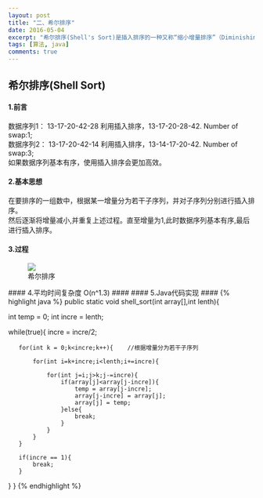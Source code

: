 ```yaml
---
layout: post
title: "二、希尔排序"
date: 2016-05-04
excerpt: "希尔排序(Shell's Sort)是插入排序的一种又称“缩小增量排序”（Diminishing Increment Sort），是直接插入排序算法的一种更高效的改进版本。希尔排序是非稳定排序算法。该方法因D.L.Shell于1959年提出而得名。"
tags: [算法, java]
comments: true
---
```

## 希尔排序(Shell Sort) ##
#### 1.前言 ####
数据序列1： 13-17-20-42-28 利用插入排序，13-17-20-28-42. Number of swap:1;  
数据序列2： 13-17-20-42-14 利用插入排序，13-14-17-20-42. Number of swap:3;  
如果数据序列基本有序，使用插入排序会更加高效。
#### 2.基本思想 ####
在要排序的一组数中，根据某一增量分为若干子序列，并对子序列分别进行插入排序。  
然后逐渐将增量减小,并重复上述过程。直至增量为1,此时数据序列基本有序,最后进行插入排序。 
#### 3.过程 ####
<figure>
	<a href="https://raw.githubusercontent.com/ShadoFung/ShadoFung.GitHub.io/master/_posts/images/sorting_algorithm/shell_sort_1.png"><img src="https://raw.githubusercontent.com/ShadoFung/ShadoFung.GitHub.io/master/_posts/images/sorting_algorithm/shell_sort_1.png"></a>
	<figcaption>希尔排序</figcaption>
</figure>
#### 4.平均时间复杂度 O(n^1.3) ####
#### 5.Java代码实现 ####
{% highlight java %}
public static void shell_sort(int array[],int lenth){

   int temp = 0;
   int incre = lenth;

   while(true){
       incre = incre/2;

       for(int k = 0;k<incre;k++){    //根据增量分为若干子序列

           for(int i=k+incre;i<lenth;i+=incre){

               for(int j=i;j>k;j-=incre){
                   if(array[j]<array[j-incre]){
                       temp = array[j-incre];
                       array[j-incre] = array[j];
                       array[j] = temp;
                   }else{
                       break;
                   }
               }
           }
       }

       if(incre == 1){
           break;
       }
   }
}
{% endhighlight %}